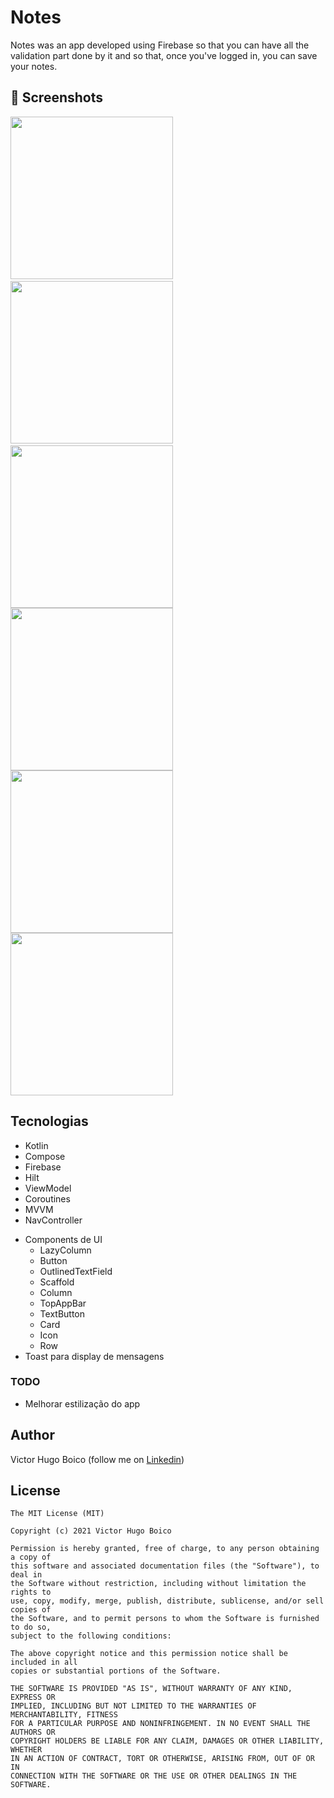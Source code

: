 # Notes
Notes was an app developed using Firebase so that you can have all the validation part done by it and so that, once you've logged in, you can save your notes.

## :camera_flash: Screenshots
<!-- You can add more screenshots here if you like -->
<img src="/result/img_1.png" width="260">&emsp;<img src="/result/img_2.png" width="260">&emsp;<img src="/result/img_3.png" width="260"> <img src="/result/img_4.png" width="260"> <img src="/result/img_5.png" width="260"> <img src="/result/img_6.png" width="260">

## Tecnologias
* Kotlin
* Compose
* Firebase
* Hilt
* ViewModel
* Coroutines
* MVVM
* NavController
- Components de UI
    - LazyColumn
    - Button
    - OutlinedTextField
    - Scaffold
    - Column
    - TopAppBar
    - TextButton
    - Card
    - Icon
    - Row
- Toast para display de mensagens

### TODO
- Melhorar estilização do app

## Author
Victor Hugo Boico (follow me on [Linkedin](https://www.linkedin.com/in/victor-boico-a13560269/))

## License
```
The MIT License (MIT)

Copyright (c) 2021 Victor Hugo Boico

Permission is hereby granted, free of charge, to any person obtaining a copy of
this software and associated documentation files (the "Software"), to deal in
the Software without restriction, including without limitation the rights to
use, copy, modify, merge, publish, distribute, sublicense, and/or sell copies of
the Software, and to permit persons to whom the Software is furnished to do so,
subject to the following conditions:

The above copyright notice and this permission notice shall be included in all
copies or substantial portions of the Software.

THE SOFTWARE IS PROVIDED "AS IS", WITHOUT WARRANTY OF ANY KIND, EXPRESS OR
IMPLIED, INCLUDING BUT NOT LIMITED TO THE WARRANTIES OF MERCHANTABILITY, FITNESS
FOR A PARTICULAR PURPOSE AND NONINFRINGEMENT. IN NO EVENT SHALL THE AUTHORS OR
COPYRIGHT HOLDERS BE LIABLE FOR ANY CLAIM, DAMAGES OR OTHER LIABILITY, WHETHER
IN AN ACTION OF CONTRACT, TORT OR OTHERWISE, ARISING FROM, OUT OF OR IN
CONNECTION WITH THE SOFTWARE OR THE USE OR OTHER DEALINGS IN THE SOFTWARE.
```
